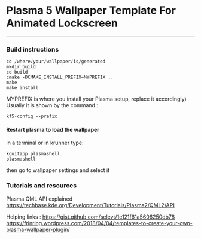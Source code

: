 # Plasma 5 Wallpaper Template For Animated Lockscreen
-------

### Build instructions

```
cd /where/your/wallpaper/is/generated
mkdir build
cd build
cmake -DCMAKE_INSTALL_PREFIX=MYPREFIX ..
make
make install
```

MYPREFIX is where you install your Plasma setup, replace it accordingly)
Usually it is shown by the command :
```
kf5-config --prefix
```

#### Restart plasma to load the wallpaper
in a terminal or in krunner type:
```
kquitapp plasmashell
plasmashell
```
then go to wallpaper settings and select it

### Tutorials and resources
Plasma QML API explained
https://techbase.kde.org/Development/Tutorials/Plasma2/QML2/API

Helping links :
https://gist.github.com/selevt/1e121f61a5606250db78
https://frinring.wordpress.com/2018/04/04/templates-to-create-your-own-plasma-wallpaper-plugin/
